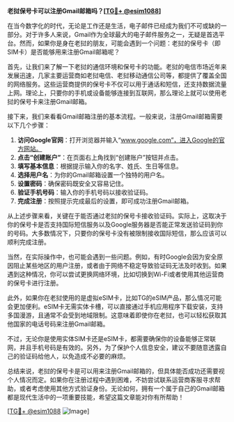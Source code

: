 **老挝保号卡可以注册Gmail邮箱吗？[[TG💪+ @esim1088](https://t.me/s/esim1088)]**

在当今数字化的时代，无论是工作还是生活，电子邮件已经成为我们不可或缺的一部分。对于许多人来说，Gmail作为全球最大的电子邮件服务之一，无疑是首选平台。然而，如果你是身在老挝的朋友，可能会遇到一个问题：老挝的保号卡（即SIM卡）是否能够用来注册Gmail邮箱呢？

首先，让我们来了解一下老挝的通信环境和保号卡的功能。老挝的电信市场近年来发展迅速，几家主要运营商如老挝电信、老挝移动通信公司等，都提供了覆盖全国的网络服务。这些运营商提供的保号卡不仅可以用于通话和短信，还支持数据流量上网。理论上，只要你的手机或设备能够连接到互联网，那么理论上就可以使用老挝的保号卡来注册Gmail邮箱。

接下来，我们来看看Gmail邮箱注册的基本流程。一般来说，注册Gmail邮箱需要以下几个步骤：

1. **访问Google官网**：打开浏览器并输入“www.google.com”，进入Google的官方网站。
2. **点击“创建账户”**：在页面右上角找到“创建账户”按钮并点击。
3. **填写基本信息**：根据提示输入你的名字、姓氏、生日等信息。
4. **选择用户名**：为你的Gmail邮箱设置一个独特的用户名。
5. **设置密码**：确保密码既安全又容易记住。
6. **验证手机号码**：输入你的手机号码以接收验证码。
7. **完成注册**：按照提示完成最后的设置，即可成功注册Gmail邮箱。

从上述步骤来看，关键在于能否通过老挝的保号卡接收验证码。实际上，这取决于你的保号卡是否支持国际短信服务以及Google服务器是否能正常发送验证码到你的号码。大多数情况下，只要你的保号卡没有被限制接收国际短信，那么应该可以顺利完成注册。

当然，在实际操作中，也可能会遇到一些问题。例如，有时Google会因为安全原因阻止某些地区的用户注册，或者由于网络不稳定导致验证码无法及时收到。如果遇到这种情况，你可以尝试更换网络环境，比如切换到Wi-Fi或者使用其他运营商的保号卡进行注册。

此外，如果你在老挝使用的是虚拟eSIM卡，比如TG的eSIM产品，那么情况可能会更加便利。eSIM卡无需实体卡槽，可以直接通过手机应用程序下载安装，支持多国漫游，且通常不会受到地域限制。这意味着即使你在老挝，也可以轻松获取其他国家的电话号码来注册Gmail邮箱。

不过，无论你是使用实体SIM卡还是eSIM卡，都需要确保你的设备能够正常联网，并且手机号码是有效的。另外，为了保护个人信息安全，建议不要随意透露自己的验证码给他人，以免造成不必要的麻烦。

总结来说，老挝的保号卡是可以用来注册Gmail邮箱的，但具体能否成功还需要视个人情况而定。如果你在注册过程中遇到困难，不妨尝试联系运营商客服寻求帮助，或者考虑使用其他方式验证身份。无论如何，拥有一个属于自己的Gmail邮箱都是现代生活中的一项重要技能，希望这篇文章能对你有所帮助！

[[TG💪+ @esim1088](https://t.me/s/esim1088) ![Image](https://i.postimg.cc/4NQfJmqS/Snipaste-2025-05-13-00-14-12.png)]